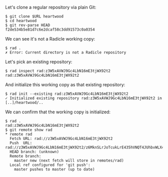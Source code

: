 Let's clone a regular repository via plain Git:
```
$ git clone $URL heartwood
$ cd heartwood
$ git rev-parse HEAD
f2de534b5e81d7c6e2dcaf58c3dd91573c0a0354
```

We can see it's not a Radicle working copy:
``` (fail)
$ rad .
✗ Error: Current directory is not a Radicle repository
```

Let's pick an existing repository:
```
$ rad inspect rad:z3W5xAVWJ9Gc4LbN16mE3tjWX92t2
rad:z3W5xAVWJ9Gc4LbN16mE3tjWX92t2
```

And initialize this working copy as that existing repository:
```
$ rad init --existing rad:z3W5xAVWJ9Gc4LbN16mE3tjWX92t2
✓ Initialized existing repository rad:z3W5xAVWJ9Gc4LbN16mE3tjWX92t2 in [..]/heartwood/..
```

We can confirm that the working copy is initialized:
```
$ rad .
rad:z3W5xAVWJ9Gc4LbN16mE3tjWX92t2
$ git remote show rad
* remote rad
  Fetch URL: rad://z3W5xAVWJ9Gc4LbN16mE3tjWX92t2
  Push  URL: rad://z3W5xAVWJ9Gc4LbN16mE3tjWX92t2/z6MknSLrJoTcukLrE435hVNQT4JUhbvWLX4kUzqkEStBU8Vi
  HEAD branch: (unknown)
  Remote branch:
    master new (next fetch will store in remotes/rad)
  Local ref configured for 'git push':
    master pushes to master (up to date)
```
